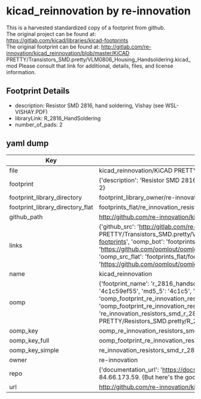 # kicad_reinnovation by re-innovation  
This is a harvested standardized copy of a footprint from github.  
The original project can be found at:  
https://gitlab.com/kicad/libraries/kicad-footprints  
The original footprint can be found at:
http://gitlab.com/re-innovation/kicad_reinnovation/blob/master/KiCAD PRETTY/Transistors_SMD.pretty/VLM0806_Housing_Handsoldering.kicad_mod
Please consult that link for additional, details, files, and license information.  
## Footprint Details
* description: Resistor SMD 2816, hand soldering, Vishay (see WSL-VISHAY.PDF)  
* libraryLink: R_2816_HandSoldering  
* number_of_pads: 2  
## yaml dump  
| Key | Value |  
| --- | --- |  
| file | kicad_reinnovation/KiCAD PRETTY/Resistors_SMD.pretty/R_2816_HandSoldering.kicad_mod |  
| footprint | {'description': 'Resistor SMD 2816, hand soldering, Vishay (see WSL-VISHAY.PDF)', 'libraryLink': 'R_2816_HandSoldering', 'number_of_pads': 2} |  
| footprint_library_directory | footprint_library_owner/re-innovation_kicad_reinnovation |  
| footprint_library_directory_flat | footprints_flat/re_innovation_resistors_smd_r_2816_handsoldering/working |  
| github_path | http://github.com/re-innovation/kicad_reinnovation/blob/master/KiCAD PRETTY/Resistors_SMD.pretty/R_2816_HandSoldering.kicad_mod |  
| links | {'github_src': 'http://gitlab.com/re-innovation/kicad_reinnovation/blob/master/KiCAD PRETTY/Transistors_SMD.pretty/VLM0806_Housing_Handsoldering.kicad_mod', 'github_src_repo': 'https://gitlab.com/kicad/libraries/kicad-footprints', 'oomp_bot': 'footprints/re_innovation_resistors_smd_r_2816_handsoldering/working', 'oomp_bot_github': 'https://github.com/oomlout/oomlout_oomp_footprint_bot/tree/main/footprints/re_innovation_resistors_smd_r_2816_handsoldering/working', 'oomp_src_flat': 'footprints_flat/footprints_flat/re_innovation_resistors_smd_r_2816_handsoldering/working', 'oomp_src_flat_github': 'https://github.com/oomlout/oomlout_oomp_footprint_src/tree/main/footprints_flat/re_innovation_resistors_smd_r_2816_handsoldering/working'} |  
| name | kicad_reinnovation |  
| oomp | {'footprint_name': 'r_2816_handsoldering', 'library_name': 'resistors_smd', 'md5': '4c1c59ef555bc27e93c0928beaee3410', 'md5_10': '4c1c59ef55', 'md5_5': '4c1c5', 'md5_6': '4c1c59', 'oomp_key': 'oomp_re_innovation_resistors_smd_r_2816_handsoldering', 'oomp_key_extra': 'oomp_footprint_re_innovation_resistors_smd_r_2816_handsoldering', 'oomp_key_full': 'oomp_footprint_re_innovation_resistors_smd_r_2816_handsoldering_4c1c59', 'oomp_key_simple': 're_innovation_resistors_smd_r_2816_handsoldering', 'original_filename': 'kicad_reinnovation/KiCAD PRETTY/Resistors_SMD.pretty/R_2816_HandSoldering.kicad_mod', 'owner_name': 're_innovation'} |  
| oomp_key | oomp_re_innovation_resistors_smd_r_2816_handsoldering |  
| oomp_key_full | oomp_footprint_re_innovation_resistors_smd_r_2816_handsoldering |  
| oomp_key_simple | re_innovation_resistors_smd_r_2816_handsoldering |  
| owner | re-innovation |  
| repo | {'documentation_url': 'https://docs.github.com/rest/overview/resources-in-the-rest-api#rate-limiting', 'message': "API rate limit exceeded for 84.66.173.59. (But here's the good news: Authenticated requests get a higher rate limit. Check out the documentation for more details.)"} |  
| url | http://github.com/re-innovation/kicad_reinnovation |  

